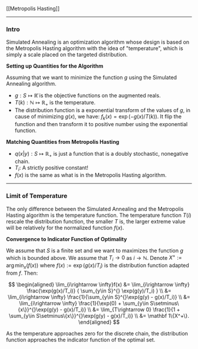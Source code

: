 [[Metropolis Hasting]]

---
### **Intro**

Simulated Annealing is an optimization algorithm whose design is based on the Metropolis Hasting algorithm with the idea of "temperature", which is simply a scale placed on the targeted distribution. 

**Setting up Quantities for the Algorithm**

Assuming that we want to minimize the function $g$ using the Simulated Annealing algorithm. 

* $g: S \mapsto \mathbb{\bar R}$ is the objective functions on the augmented reals. 
* $T(k): \mathbb N \mapsto \mathbb R_+$ is the temperature. 
* The distribution function is a exponential transform of the values of $g$, in cause of minimizing $g(x)$, we have: $f_k(x) = \exp(-g(x)/T(k))$. It flip the function and then transform it to positive number using the exponential function. 


**Matching Quantities from Metropolis Hasting**
* $q(x|y): S \mapsto \mathbb R_+$ is just a function that is a doubly stochastic, nonegative chain. 
* $T_i$: A strictly positive constant!
* $f(x)$ is the same as what is in the Metropolis Hasting algorithm.


---
### **Limit of Temperature**

The only difference between the Simulated Annealing and the Metropolis Hasting algorithm is the temperature function. The temperature function $T(i)$ rescale the distribution function, the smaller $T$ is, the larger extreme value will be relatively for the normalized function $f(x)$. 


**Convergence to Indicator Function of Optimality**

We assume that $S$ is a finite set and we want to maximizes the function $g$ which is bounded above. We assume that $T_i\rightarrow 0$ as $i\rightarrow \mathbb N$. Denote $X^+:= \arg\min_x(f(x))$ where $f(x):=\exp(g(x)/T_i)$ is the distribution function adapted from $f$. Then: 

$$
\begin{aligned}
    \lim_{i\rightarrow \infty}f(x) 
    &= 
    \lim_{i\rightarrow \infty} \frac{\exp(g(x)/T_i)}
    {
        \sum_{y\in S}^{}
        \exp(g(y)/T_i)
    }
    \\
    &= 
    \lim_{i\rightarrow \infty}
    \frac{1}{\sum_{y\in S}^{}\exp(g(y) - g(x)/T_i)}
    \\
    &= 
    \lim_{i\rightarrow \infty}
    \frac{1}{\exp(0) + \sum_{y\in S\setminus\{x\}}^{}\exp(g(y) - g(x)/T_i)}
    \\
    &= 
    \lim_{T\rightarrow 0}
    \frac{1}{1 + \sum_{y\in S\setminus\{x\}}^{}\exp(g(y) - g(x)/T_i)}
    \\
    &= \mathbf 1\{X^+\}. 
\end{aligned}
$$

As the temperature approaches zero for the discrete chain, the distribution function approaches the indicator function of the optimal set.
